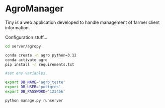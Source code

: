# AgroManager
Tiny is a web application developed to handle management of farmer client information.

Configuration stuff...

```bash
cd server/agropy 

conda create -n agro python=3.12
conda activate agro 
pip install -r requirements.txt

#set env variables.

export DB_NAME='agro_teste'
export DB_USER='postgres'
export DB_PASSWORD='123456'

python manage.py runserver 

```
